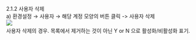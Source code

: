 2.1.2 사용자 삭제  
a\)    환경설정 → 사용자 → 해당 계정  모양의 버튼 클릭 -&gt; 사용자 삭제  
![](/assets/사용자삭제.png)  
사용자 삭제의 경우. 목록에서 제거하는 것이 아닌  Y or N 으로 활성화/비활성화 표기.

